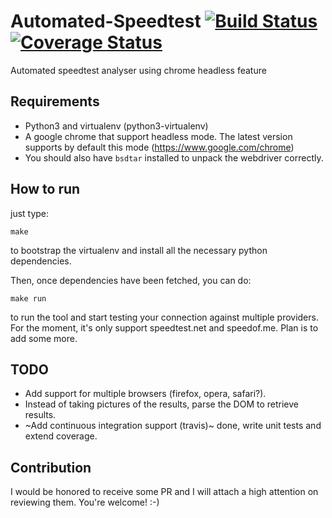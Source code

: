 Automated-Speedtest [![Build Status](https://travis-ci.org/lion24/automated-speedtest.svg?branch=master)](https://travis-ci.org/lion24/automated-speedtest) [![Coverage Status](https://coveralls.io/repos/github/lion24/automated-speedtest/badge.svg?branch=master)](https://coveralls.io/github/lion24/automated-speedtest?branch=master)
====
Automated speedtest analyser using chrome headless feature

## Requirements

 - Python3 and virtualenv (python3-virtualenv)
 - A google chrome that support headless mode. The latest version supports by default this mode (https://www.google.com/chrome)
 - You should also have `bsdtar` installed to unpack the webdriver correctly.

## How to run

just type:
```
make
```
to bootstrap the virtualenv and install all the necessary python dependencies.

Then, once dependencies have been fetched, you can do:
```
make run
```
to run the tool and start testing your connection against multiple providers.
For the moment, it's only support speedtest.net and speedof.me. Plan is to add some more.

## TODO

 - Add support for multiple browsers (firefox, opera, safari?).
 - Instead of taking pictures of the results, parse the DOM to retrieve results.
 - ~Add continuous integration support (travis)~ done, write unit tests and extend coverage.

## Contribution

I would be honored to receive some PR and I will attach a high attention on reviewing them. You're welcome! :-)
